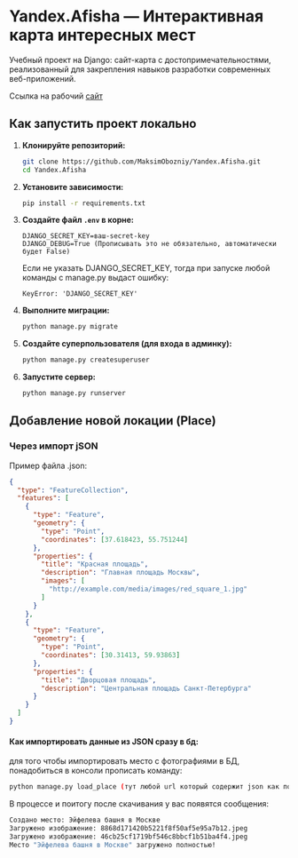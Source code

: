 # Yandex.Afisha — Интерактивная карта интересных мест 
Учебный проект на Django: сайт-карта с достопримечательностями, реализованный для закрепления навыков разработки современных веб-приложений.

Ссылка на рабочий [сайт](https://maksimoboznyi.pythonanywhere.com/)

##  Как запустить проект локально

1. **Клонируйте репозиторий:**
    ```bash
    git clone https://github.com/MaksimObozniy/Yandex.Afisha.git
    cd Yandex.Afisha
    ```

2. **Установите зависимости:**
    ```bash
    pip install -r requirements.txt
    ```

3. **Создайте файл `.env` в корне:**
    ```env
    DJANGO_SECRET_KEY=ваш-secret-key
    DJANGO_DEBUG=True (Прописывать это не обязательно, автоматически будет False)
    ```

    Если не указать DJANGO_SECRET_KEY, тогда при запуске любой команды с manage.py выдаст ошибку:
    ```
    KeyError: 'DJANGO_SECRET_KEY'
    ```

4. **Выполните миграции:**
    ```bash
    python manage.py migrate
    ```

5. **Создайте суперпользователя (для входа в админку):**
    ```bash
    python manage.py createsuperuser
    ```

6. **Запустите сервер:**
    ```bash
    python manage.py runserver
    ```

## Добавление новой локации (Place)

### Через импорт jSON

Пример файла .json:

```json
{
  "type": "FeatureCollection",
  "features": [
    {
      "type": "Feature",
      "geometry": {
        "type": "Point",
        "coordinates": [37.618423, 55.751244]
      },
      "properties": {
        "title": "Красная площадь",
        "description": "Главная площадь Москвы",
        "images": [
          "http://example.com/media/images/red_square_1.jpg"
        ]
      }
    },
    {
      "type": "Feature",
      "geometry": {
        "type": "Point",
        "coordinates": [30.31413, 59.93863]
      },
      "properties": {
        "title": "Дворцовая площадь",
        "description": "Центральная площадь Санкт-Петербурга"
      }
    }
  ]
}
```

#### Как импортировать данные из JSON сразу в бд:

для того чтобы импортировать место с фотографиями в БД, понадобиться в консоли прописать команду: 
```bash
python manage.py load_place (тут любой url который содержит json как показан сверху)
```

В процессе и поитогу после скачивания у вас появятся сообщения:

```bash
Создано место: Эйфелева башня в Москве
Загружено изображение: 8868d171420b5221f8f50af5e95a7b12.jpeg
Загружено изображение: 46cb25cf1719bf546c8bbcf1b51ba4f4.jpeg
Место "Эйфелева башня в Москве" загружено полностью!
```
